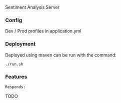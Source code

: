 Sentiment Analysis Server

### Config

Dev / Prod profiles in application.yml

### Deployment

Deployed using maven can be run with the command:

```
./run.sh
```

### Features


```
Responds:
```
TODO
```
